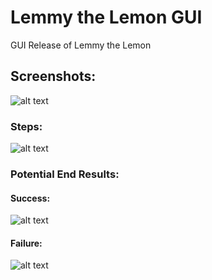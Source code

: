 # Lemmy the Lemon GUI
GUI Release of Lemmy the Lemon

## Screenshots:
![alt text](https://lh3.googleusercontent.com/i9BrNizc-JF5Rc8b6L_vFUTpjIDgHx_AIlrsnBhP7YBQCQ9Ktf1HVAx_bDRDhhY9-fQLOQ5_ztuTScX7ppO0FswQG44FSlfsNHA6XW-UFhhDG4KiKBrAJFUBUtk8W509u8XRn3OLXFiRP3JdXCkPAJ4UqUzY13iVd1TlMjSiTMPdRbAJsOto4-HA_pgR3vpqrBiHsGlgUjurkxoD3M6_1lgqyXh8ueSrBrkIwfadVy9R8rm6aEnzZQCR1Z_G8qESleqF9PCY_kd2MBL_19BLtkFUUYt7vjn237jGd0a1W39rkFV92FRMheUvPLuXSa2dsvyYQXbWybyUY1wni6TxuypOmcMQCzIdcNcjXh5RETc0chsJFhXt6llZtx7rm28FcxZNSjYDTl8Mi0x-lLtTvsDp3uKzzwn82bq48KdMMXaBcjcWF90ubzy9IHjY5xuAH6jRdYohUj_pchTf8nr0ZyoW_LCZjG9C-Rw8Jjhn9i5ilTR7tsqUqJhiztvYlcZDxRC-JJgtbM6Ms_SZfKQOqtuxylLnTWu63-6k_2FhI9s0C1ySbKrrNDat3NCMA7yn6-dAZNgBIkbpxnTGHlccXR4Ntu4fH7YwJSi4AJuedRqcCGmNsn6SyxVAt9vr_UNvTuL4IQS1uNj_96RI4dFU04AlIYIjPkyB=w698-h628-no)
### Steps:
![alt text](https://lh3.googleusercontent.com/SJHwxJZsviyF7qvMEO5z_7By30VyGFtCXG0LxDVjeeFFrxo3WHm_2QJB5Ku2VQV3Z3eVl-MhsOdnsibb1ghg2GekOLkrigQQNTS0Pw7qTAKCGEmks8_cKJIDUnPlRPEArF8oeb--g6uIJEQMm0Z5NsyHE08dt6ScaOgpMsJgioIoe7hiFgiVtAiPycZCmwEpYbgZgdXMkLGnRqoADsfJIAKCU36SDzIW-kUbfAVJPdDdGZLanrDekJ5uN0fq-gY5_2g8M4n6Bs3eMq7TpyM4yegQbAftSnusg8P7LjKF9C4yJxuGlMMwEi_raApy0YkHeao8YHymxQlhVgPpcC6BQdYcf65ZeE4hUz6ibsIv9-XmgYIn3w63T0jZe7wwoVaKSuwd8hz-NvlLKdO-gGbdcGnXA_0-o8TNgb_9MGeLzMZxsLH9mGDRb6F-IeBST427CCaUl03ZdvYC42wh3QYgr-xMwTeyU9m7xtIp6DzIOPR9fDeut9HWmZcQcz4AoyhdbwpAxuIQF3F91KsWHgooE5vV9Iy7y2NDU39eOGjLsEil3SSEF2N1XhpFhO9LB0PIx34TYIGXSb321SiyqLk6n6svZMLci3VKR-hYFbrojJlTCm-s7j2OCMwkKH-Wiw-15hRP6r-lO7kADuDWJH3DX35Ivmp4um9S=w698-h628-no)
### Potential End Results:
#### Success:
![alt text](https://lh3.googleusercontent.com/BwVVaDfXFoyAlOs6yIe43c_LGIjPauASu6pU8kuekIyMyMKjACaWN9nGIwF56YaVwbC50cGlp7CzFUwBTEbWOgJAWjsBx4I2O0nVMXHY6wPpF3mPaTK_7F0KlFKKw9oA7lmCCTHYdSqPW3_yVz193O7B59Y6kMo-Xzj_tIcFWtfa4WPPULagR9VwedHkLjCoenLXL8crtr4Bi7NuSVQ698D2blrwz9s57HBXDjB5l21mU11FeC5yQQRzRcmeU9hUEvfVyjyT0p-hkYi2Phf-BkVJSCN_2awmjsVQBthp-AE-yiQb2Vqq68aAzirsdqmpXQmh61c_NHtzfcl7sht1d322U08VeIrtbhWLPV7meKzfVcmHzRQD4CYFqbw9sS-ad_2R6vutsI6IdUsVbFCtqjrmKk2SiYYbh21was1axkJxdtuP9cNlGW5Y7Qen-TXMy7ROcdjtm_tBCI_kQnQLs0GLOsBmUWSu39BrexJY8INqN_OmD3ulbCAgDMZj_d4GvMvYcjZf5s7Xl6aWfP11zpkTSJo6ff_YHdhrxyJX1g2Ct8rzhkch7mjHNYXtWWEQSyFzyfG6ca0Q2YcTU54EBWPbkDghysZ17oLvSQwNhgEMpN_DqgG2ev8LAcLOMHNk_1LiiVMS8dQICaB-ytUzxfjvQI0EYU-C=w737-h473-no)
#### Failure:
![alt text](https://lh3.googleusercontent.com/JmmO5riXGke-huxe1MXWmOzOVBKRAIrRmmQkCm9UBweuz9aYFa2QTSS7M6GjsYRAvVGXeTgF_7USyr7NeFlcECHWHpKRuuaHUGyXQFRZfjboSNx9P2cpvbqQx0GWngnbOVcESRBTWh4BRBSK8TW0tCKY88VFaBSxJGtBKcTUG9aT490QpA3KHjzVGACgB3_AWMEz7NTxEdm-RXcZwBe35G8JS5pPicIxkVFB8dK1A_jU9UJhjhxL40TiYLOD4rywtUODj1XY9TaS4OBzlh_MxAcM2VS3NTui8Roq-ZBQgjIfNTDPCithh6EBRRK2bqbu_doMIXuHwXUjawZNqlKStdIvcBjVQrnVxng1TI-fxll0db7zkXdSrYsNFtVy-xcbDW_QYVy8_fxy3GH8qnLw0qen0HDbTlazCgQya2r6vHn2P0Zz5tH5N2tTZeDCQpHNd7vXKxZseUpKCFKIwkykDXXkLPa8uOJ9gSCkxB2t2Adw4Zq5M9sB7xqPQVEfx_3CYveRsA1uV8G-6L0raS5EuNhN4eWCnjhysKLTS7ad51KqOskfEYcdUzjdvciy_9kuihzPO7ajc6kslOYSA0nksia0bIK3xgtQ5CTcIPIRxNlrOlyqVkH6vVyVacTkYDeOdlW8lnZ6e_V7mRU-nBnGR-6Abdx9wZO8=w505-h372-no)
